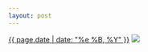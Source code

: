 ```yaml
---
layout: post
---
```


<p>
  <time><a href="/261">{{ page.date | date: "%e %B, %Y" }}</a></time>
  <a href="/261"><img src="{{ site.assets_url }}/261-640.jpg" srcset="{{ site.assets_url }}/261-1280.jpg 1280w, {{ site.assets_url }}/261-960.jpg 960w, {{ site.assets_url }}/261-640.jpg 640w, {{ site.assets_url }}/261-320.jpg 320w" sizes="(min-width: 700px) 50vw, calc(100vw - 2rem)" /></a>
</p>
